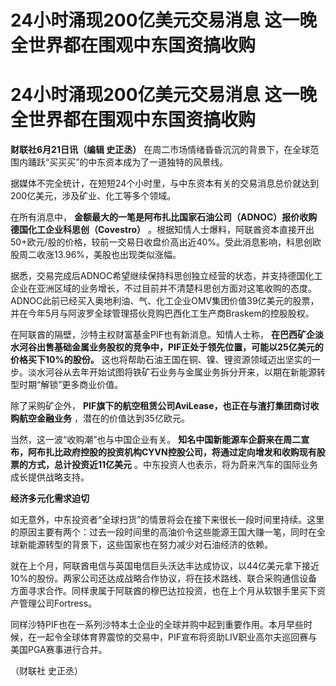 # 24小时涌现200亿美元交易消息 这一晚全世界都在围观中东国资搞收购

# 24小时涌现200亿美元交易消息 这一晚全世界都在围观中东国资搞收购

**财联社6月21日讯（编辑 史正丞）** 在周二市场情绪昏昏沉沉的背景下，在全球范围内踊跃“买买买”的中东资本成为了一道独特的风景线。

据媒体不完全统计，在短短24个小时里，与中东资本有关的交易消息总价就达到200亿美元，涉及矿业、化工等多个领域。

在所有消息中， **金额最大的一笔是阿布扎比国家石油公司（ADNOC）报价收购德国化工企业科思创（Covestro）**
。根据知情人士爆料，阿联酋资本直接开出50+欧元/股的价格，较前一交易日收盘价高出近40%。受此消息影响，科思创欧股周二收涨13.96%，美股也出现类似涨幅。

据悉，交易完成后ADNOC希望继续保持科思创独立经营的状态，并支持德国化工企业在亚洲区域的业务增长，不过目前并不清楚科思创方面对这笔收购的态度。ADNOC此前已经买入奥地利油、气、化工企业OMV集团价值39亿美元的股票，并在今年5月与阿波罗全球管理搭伙竞购巴西化工生产商Braskem的控股股权。

在阿联酋的隔壁，沙特主权财富基金PIF也有新消息。知情人士称，
**在巴西矿企淡水河谷出售基础金属业务股权的竞争中，PIF正处于领先位置，可能以25亿美元的价格买下10%的股份。**
这也将帮助石油王国在铜、镍、锂资源领域迈出坚实的一步。淡水河谷从去年开始试图将铁矿石业务与金属业务拆分开来，以期在新能源转型时期“解锁”更多商业价值。

除了采购矿企外， **PIF旗下的航空租赁公司AviLease，也正在与渣打集团商讨收购航空金融业务** ，潜在的价值达到35亿欧元。

当然，这一波“收购潮”也与中国企业有关。
**知名中国新能源车企蔚来在周二宣布，阿布扎比政府控股的投资机构CYVN控股公司，将通过定向增发和收购现有股票的方式，总计投资近11亿美元**
。中东投资人也表示，将为蔚来汽车的国际业务成长提供战略支持。

**经济多元化需求迫切**

如无意外，中东投资者“全球扫货”的情景将会在接下来很长一段时间里持续。这里的原因主要有两个：过去一段时间里的高油价令这些能源王国大赚一笔，同时在全球新能源转型的背景下，这些国家也在努力减少对石油经济的依赖。

就在上个月，阿联酋电信与英国电信巨头沃达丰达成协议，以44亿美元拿下接近10%的股份。两家公司还达成战略合作协议，将在技术路线、联合采购通信设备方面寻求合作。同样隶属于阿联酋的穆巴达拉投资，也在上个月从软银手里买下资产管理公司Fortress。

同样沙特PIF也在一系列沙特本土企业的全球并购中起到重要作用。本月早些时候，在一起令全球体育界震惊的交易中，PIF宣布将资助LIV职业高尔夫巡回赛与美国PGA赛事进行合并。

（财联社 史正丞）

